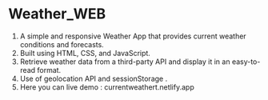 # Weather_WEB
1. A simple and responsive Weather App that provides current weather conditions and forecasts.
2. Built using HTML, CSS, and JavaScript.
3. Retrieve weather data from a third-party API and display it in an easy-to-read format.
4. Use of geolocation API and sessionStorage .
5. Here you can live demo : currentweathert.netlify.app

